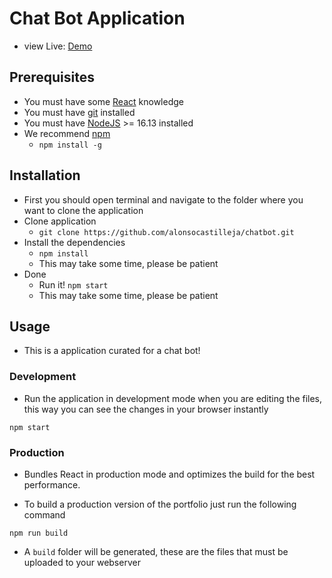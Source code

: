 # Chat Bot Application
-   view Live: [Demo](https://devbot.tk) 


## Prerequisites

-   You must have some [React](https://reactjs.org/) knowledge
-   You must have [git](https://git-scm.com/) installed
-   You must have [NodeJS](https://nodejs.org/) >= 16.13 installed
-   We recommend [npm](https://npmjs.com/)
    -   `npm install -g`

## Installation

-   First you should open terminal and navigate to the folder where you want to clone the application
-   Clone application
    -   `git clone https://github.com/alonsocastilleja/chatbot.git`
-   Install the dependencies
    -   `npm install`
    -   This may take some time, please be patient
-   Done
    -   Run it! `npm start`
    -   This may take some time, please be patient

## Usage

-   This is a application curated for a chat bot!

### Development

-   Run the application in development mode when you are editing the files, this way you can see the changes in your browser instantly

```
npm start
```

### Production

-   Bundles React in production mode and optimizes the build for the best performance.

-   To build a production version of the portfolio just run the following command

```
npm run build
```

-   A `build` folder will be generated, these are the files that must be uploaded to your webserver
